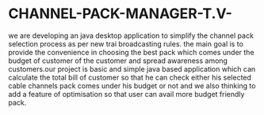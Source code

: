 # CHANNEL-PACK-MANAGER-T.V-
we are developing an java desktop application to simplify the channel pack selection process as per new trai broadcasting rules.
the main goal is to provide the convenience in choosing the best pack which comes under the budget of customer of the customer and
spread awareness among customers.our project is basic and simple java based application which can calculate the total bill of customer so that he can check either his selected cable channels pack comes under his budget or not and we also thinking to add a feature of optimisation so that user can avail more  budget friendly pack.
